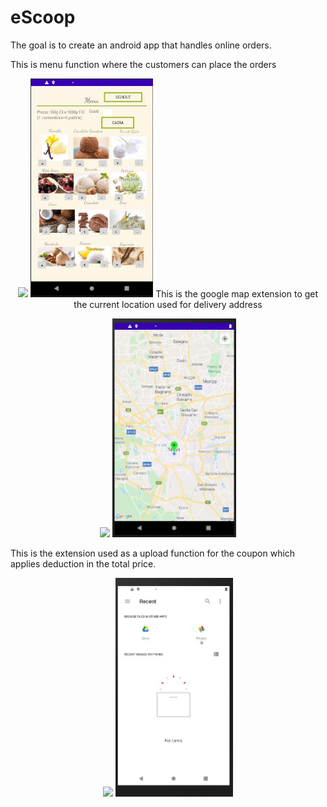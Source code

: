 # eScoop

The goal is to create an android app that handles online orders.

This is menu function where the customers can place the orders 
<p align="center">
 <img height="200" src="IMG/img6.png"> <img height="350" src="IMG/Menu.JPG"> 
This is the google map extension to get the current location used for delivery address
</p>
<p align="center">
 <img height="200" src="IMG/img6.png"> <img height="350" src="IMG/map.JPG"> 
</p>
This is the extension used as a upload function for the coupon which applies deduction in the total price.
<p align="center">
 <img height="200" src="IMG/img6.png"> <img height="350" src="IMG/upload.JPG"> 
</p>
